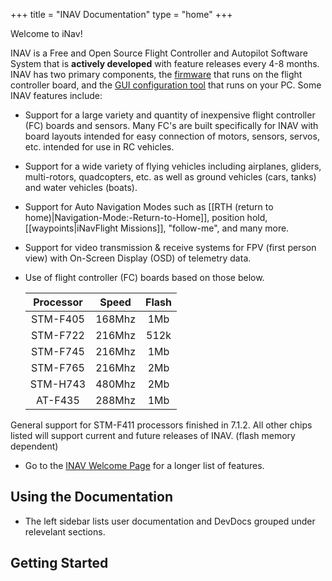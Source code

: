 +++
title = "INAV Documentation"
type = "home"
+++

Welcome to iNav!

INAV is a Free and Open Source Flight Controller and Autopilot Software System that is **actively developed** with feature releases every 4-8 months. INAV has two primary components, the [firmware](https://github.com/iNavFlight/inav/releases/) that runs on the flight controller board, and the [GUI configuration tool](https://github.com/iNavFlight/inav-configurator/releases/) that runs on your PC. Some INAV features include:

- Support for a large variety and quantity of inexpensive flight controller (FC) boards and sensors. Many FC's are built specifically for INAV with board layouts intended for easy connection of motors, sensors, servos, etc. intended for use in RC vehicles.
- Support for a wide variety of flying vehicles including airplanes, gliders, multi-rotors, quadcopters, etc. as well as ground vehicles (cars, tanks) and water vehicles (boats).
- Support for Auto Navigation Modes such as [[RTH (return to home)|Navigation-Mode:-Return-to-Home]], position hold, [[waypoints|iNavFlight Missions]], "follow-me", and many more.
- Support for video transmission & receive systems for FPV (first person view) with On-Screen Display (OSD) of telemetry data.
- Use of flight controller (FC) boards based on those below.

   | Processor | Speed  | Flash |
   |:---------:|:------:|:-----:|
   | STM-F405  | 168Mhz |  1Mb  |
   | STM-F722  | 216Mhz | 512k  |
   | STM-F745  | 216Mhz |  1Mb  |
   | STM-F765  | 216Mhz |  2Mb  |
   | STM-H743  | 480Mhz |  2Mb  |
   | AT-F435   | 288Mhz |  1Mb  |

General support for STM-F411 processors finished in 7.1.2. 
All other chips listed will support current and future releases of INAV. (flash memory dependent)
- Go to the [INAV Welcome Page](https://github.com/iNavFlight/inav?tab=readme-ov-file#readme) for a longer list of features.

## Using the Documentation

- The left sidebar lists user documentation and DevDocs grouped under relevelant sections.

## Getting Started